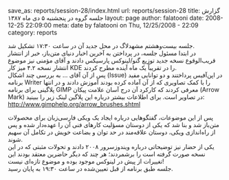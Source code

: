 save_as: reports/session-28/index.html
url: reports/session-28
title: گزارش جلسه گروه در پنجشنبه ۵ دی ماه ۱۳۸۷
layout: page
author: falatooni
date: 2008-12-25 22:09:00
meta: date by falatooni on Thu, 12/25/2008 - 22:09
category: reports

جلسه بیست‌و‌هشتم مشهد‌لاگ در محل جدید آن در ساعت ۱۷:۳۰ تشکیل شد.  
در ابتدا مسئول جلسه، در پرداختن به آخرین اخبار دنیای متن‌باز، خبر از انتشار
قریب‌الوقوع نسخه جدید توزیع گنو/لینوکس پارسیکس دادند و آقای مؤمنی نیز موضوع
انتشار نسخه ۴.۲ میز کار KDE را در تقریباً یک ماه آینده مطرح کردند.  
پس از آن آقای ... به بررسی چند اشکال (Issue) در اپن‌آفیس پرداختند و دو توانایی
مفید برنامه Writer را با کمک تصاویری که از آن آماده کرده بودند آموزش دادند و
در انتها پلاگینی برای برنامه GIMP معرفی کردند که کارکرد آن درج آسان علامت
پیکان (Arrow Mark) در تصاویر است. برای اطلاعات بیشتر درباره این پلاگین لینک
زیر را ببینید:  
<http://www.gimphelp.org/arrow_brushes.shtml>  


<!--more-->



پس از این موضوعات، گفتگوهایی درباره ایجاد یک ویکی فارسی‌زبان برای محصولات
متن‌باز شد و بنا شد که یکی از دوستان مسؤلیت کارهای فنی آن را عهده‌دار شده و پس
از راه‌اندازی ویکی، دوستان علاقه‌مند در حد توان و بضاعت خویش در تکامل آن سهیم
شوند.  
یکی از حضار نیز توضیحاتی درباره ویندوز‌سرور ۲۰۰۸ دادند و تحولات مثبتی که در
این نسخه صورت گرفته است را برشمردند؛ هر چند که دیگر حاضرین معتقد بودند این
تغییرات از پیش در لینوکس موجود بوده و موضوع تازه‌ای نیست!  
جلسه طبق برنامه از قبل تعیین‌شده در ساعت ۱۹:۳۰ به پایان رسید.
